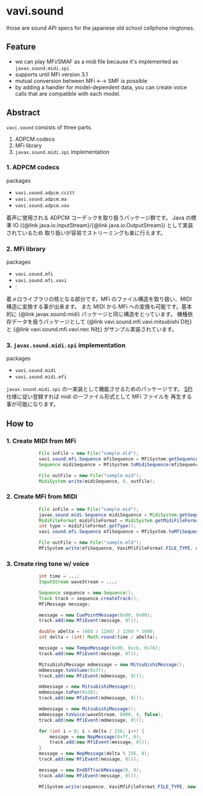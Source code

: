 # vavi.sound

those are sound API specs for the japanese old school cellphone ringtones.

## Feature

 * we can play MFi/SMAF as a midi file because it's implemented as `javax.sound.midi.spi`
 * supports until MFi version 3.1
 * mutual conversion between MFi ←→ SMF is possible
 * by adding a handler for model-dependent data, you can create voice calls that are compatible with each model.

## Abstract

`vavi.sound` consists of three parts.

 1. ADPCM codecs
 2. MFi library
 3. `javax.sound.midi.spi` implementation

### 1. ADPCM codecs

packages

 * `vavi.sound.adpcm.ccitt`
 * `vavi.sound.adpcm.ma`
 * `vavi.sound.adpcm.vox`

着声に使用される ADPCM コーデックを取り扱うパッケージ群です。
Java の標準 IO ({@link java.io.InputStream}/{@link java.io.OutputStream}) として実装されているため
取り扱いが容易でストリーミングも楽に行えます。

### 2. MFi library

packages

 * `vavi.sound.mfi`
 * `vavi.sound.mfi.vavi`
 *   :

着メロライブラリの核となる部分です。MFi のファイル構造を取り扱い、MIDI 構造に変換する事が出来ます。
また MIDI から MFi への変換も可能です。基本的に {@link javax.sound.midi} パッケージと同じ構造をとっています。
機種依存データを扱うパッケージとして {@link vavi.sound.mfi.vavi.mitsubishi D社} と
{@link vavi.sound.mfi.vavi.nec N社} がサンプル実装されています。

### 3. `javax.sound.midi.spi` implementation

packages

 * `vavi.sound.midi`
 * `vavi.sound.midi.mfi`

`javax.sound.midi.spi` の一実装として機能させるためのパッケージです。
[SPI](http://java.sun.com/j2se/1.5.0/ja/docs/ja/guide/sound/programmer_guide/chapter1.html#111901)
仕様に従い登録すれば midi の一ファイル形式として MFi ファイルを
再生する事が可能になります。

## How to

### 1. Create MIDI from MFi

```java
            File inFile = new File("sample.mld");
            vavi.sound.mfi.Sequence mfiSequence = MfiSystem.getSequence(inFile);
            Sequence midiSequence = MfiSystem.toMidiSequence(mfiSequence);

            File outFile = new File("sample.mid");
            MidiSystem.write(midiSequence, 0, outFile);
```

### 2. Create MFi from MIDI

```java
            File inFile = new File("sample.mid");
            javax.sound.midi.Sequence midiSequence = MidiSystem.getSequence(inFile);
            MidiFileFormat midiFileFormat = MidiSystem.getMidiFileFormat(inFile);
            int type = midiFileFormat.getType();
            vavi.sound.mfi.Sequence mfiSequence = MfiSystem.toMfiSequence(midiSequence, type);

            File outFile = new File("sample.mld");
            MfiSystem.write(mfiSequence, VaviMfiFileFormat.FILE_TYPE, outFile);
```

### 3. Create ring tone w/ voice

```java
            int time = ...;
            InputStream waveStream = ...;

            Sequence sequence = new Sequence();
            Track track = sequence.createTrack();
            MfiMessage message;

            message = new CuePointMessage(0x00, 0x00);
            track.add(new MfiEvent(message, 0l));

            double aDelta = (60d / 120d) / 120d * 1000;
            int delta = (int) Math.round(time / aDelta);

            message = new TempoMessage(0x00, 0xcb, 0x78);
            track.add(new MfiEvent(message, 0l));

            MitsubishiMessage mdmessage = new MitsubishiMessage();
            mdmessage.toVolume(0x3f);
            track.add(new MfiEvent(mdmessage, 0l));

            mdmessage = new MitsubishiMessage();
            mdmessage.toPan(0x20);
            track.add(new MfiEvent(mdmessage, 0l));

            mdmessage = new MitsubishiMessage();
            mdmessage.toVoice(waveStream, 8000, 4, false);
            track.add(new MfiEvent(mdmessage, 0l));

            for (int i = 0; i < delta / 256; i++) {
                message = new NopMessage(0xff, 0);
                track.add(new MfiEvent(message, 0l));
            }
            message = new NopMessage(delta % 256, 0);
            track.add(new MfiEvent(message, 0l));

            message = new EndOfTrackMessage(0, 0);
            track.add(new MfiEvent(message, 0l));

            MfiSystem.write(sequence, VaviMfiFileFormat.FILE_TYPE, new File("output.mld"));
```
